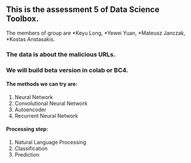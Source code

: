 ## This is the **assessment 5** of Data Science Toolbox.

The members of group are *Keyu Long, *Yewei Yuan, *Mateusz Janczak, *Kostas Anstasakis.


### The data is about the malicious URLs.

### We will build beta version in colab or BC4.

#### The methods we can try are:
1. Neural Network
2. Convolutional Neural Network
3. Autoencoder
4. Recurrent Neural Network

#### Processing step:
1. Natural Language Processing
2. Classification
3. Prediction
